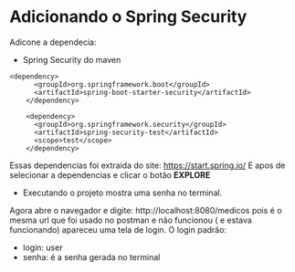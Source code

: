 # Adicionando o Spring Security
Adicone a dependecia: 
- Spring Security do maven
````
<dependency>
      <groupId>org.springframework.boot</groupId>
      <artifactId>spring-boot-starter-security</artifactId>
    </dependency>
    
    <dependency>
      <groupId>org.springframework.security</groupId>
      <artifactId>spring-security-test</artifactId>
      <scope>test</scope>
    </dependency>
````
Essas dependencias foi extraida do site: https://start.spring.io/
E apos de selecionar a dependencias e clicar o botão **EXPLORE**

- Executando o projeto mostra uma senha no terminal.

Agora abre o navegador e digite: http://localhost:8080/medicos pois é o mesma url que foi usado no postman e não funcionou ( e estava funcionando)
apareceu uma tela de login.
O login padrão:
- login: user
- senha: é a senha gerada no terminal